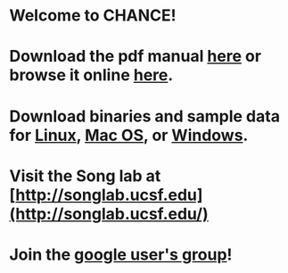 Welcome to CHANCE!
=================
Download the pdf manual [here](/songlab/chance/raw/master/CHANCE-Manual.pdf) or browse it online [here](/songlab/chance/wiki/CHANCE-Manual).
=================
Download binaries and sample data for [Linux](/songlab/chance/raw/master/CHANCE_Linux.zip), [Mac OS](/songlab/chance/raw/master/CHACNE_MacOS.zip), or [Windows](CHANCE_WINDOWS.exe).
========
Visit the Song lab at [http://songlab.ucsf.edu](http://songlab.ucsf.edu/)
=========
Join the [google user's group](https://groups.google.com/forum/#!forum/chance-users-group)!
=========
